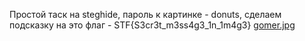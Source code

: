Простой таск на steghide, пароль к картинке - donuts, сделаем подсказку на это
флаг - STF{S3cr3t_m3ss4g3_1n_1m4g3}
[gomer.jpg](./gomer.jpg)
